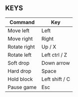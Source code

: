 ## KEYS
| Command      | Key           |
|--------------|---------------|
| Move left    | Left          |
| Move right   | Right         |
| Rotate right | Up / X        |
| Rotate left  | Left ctrl / Z |
| Soft drop    | Down arrow    |
| Hard drop    | Space         |
| Hold block   | Left shift / C|
| Pause game   | Esc           |

